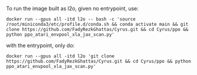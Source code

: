 To run the image built as l2o, given no entrypoint, use:

```
docker run --gpus all -itd l2o -- bash -c 'source /root/miniconda3/etc/profile.d/conda.sh && conda activate main && git clone https://github.com/FadyRezkGhattas/Cyrus.git && cd Cyrus/ppo && python ppo_atari_envpool_xla_jax_scan.py'
```

with the entrypoint, only do:
```
docker run --gpus all -itd l2o 'git clone https://github.com/FadyRezkGhattas/Cyrus.git && cd Cyrus/ppo && python ppo_atari_envpool_xla_jax_scan.py' 
```